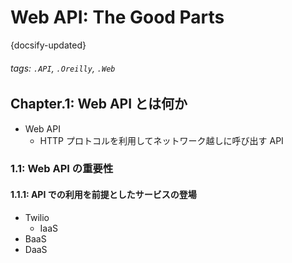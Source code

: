 # Web API: The Good Parts

{docsify-updated}

###### tags: `.API`, `.Oreilly`, `.Web`

## Chapter.1: Web API とは何か

- Web API
  - HTTP プロトコルを利用してネットワーク越しに呼び出す API

### 1.1: Web API の重要性

#### 1.1.1: API での利用を前提としたサービスの登場

- Twilio
  - IaaS
- BaaS
- DaaS
